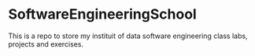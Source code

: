 # SoftwareEngineeringSchool
This is a repo to store my instituit of data software engineering class labs, projects and exercises.
